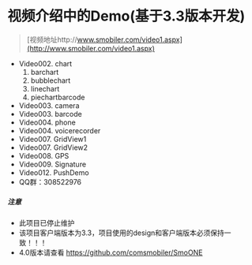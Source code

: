 # 视频介绍中的Demo(基于3.3版本开发)
> [视频地址http://www.smobiler.com/video1.aspx](http://www.smobiler.com/video1.aspx)

* Video002. chart
    1. barchart
    2. bubblechart
    3. linechart
    4. piechartbarcode
* Video003. camera
* Video003. barcode
* Video004. phone
* Video004. voicerecorder
* Video007. GridView1
* Video007. GridView2
* Video008. GPS
* Video009. Signature
* Video012. PushDemo
* QQ群：308522976

##### 注意
* 此项目已停止维护
* 该项目客户端版本为3.3，项目使用的design和客户端版本必须保持一致！！！ 
* 4.0版本请查看 https://github.com/comsmobiler/SmoONE
